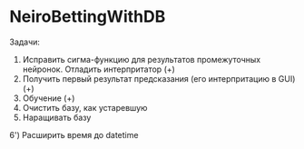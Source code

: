 # NeiroBettingWithDB

Задачи:
1) Исправить сигма-функцию для результатов промежуточных нейронок. Отладить интерпритатор (+)
2) Получить первый результат предсказания (его интерпритацию в GUI) (+)
3) Обучение (+)
4) Очистить базу, как устаревшую
5) Наращивать базу

6') Расширить время до datetime